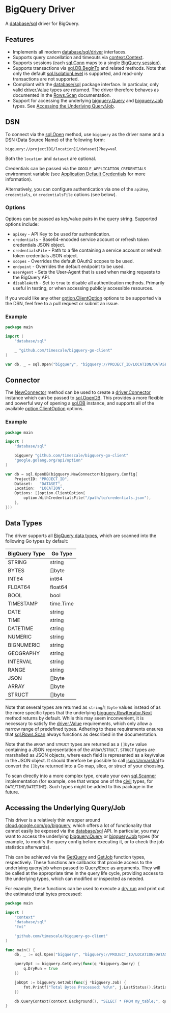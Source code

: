 # BigQuery Driver

A [database/sql](https://pkg.go.dev/database/sql) driver for BigQuery.

## Features

- Implements all modern [database/sql/driver](https://pkg.go.dev/database/sql/driver) interfaces.
- Supports query cancellation and timeouts via [context.Context](https://pkg.go.dev/context).
- Supports sessions (each [sql.Conn](https://pkg.go.dev/database/sql#Conn) maps
  to a single [BigQuery session](https://cloud.google.com/bigquery/docs/sessions-intro)).
- Supports transactions via [sql.DB.BeginTx](https://pkg.go.dev/database/sql#DB.BeginTx)
  and related methods. Note that only the default [sql.IsolationLevel](https://pkg.go.dev/database/sql#IsolationLevel)
  is supported, and read-only transactions are not supported.
- Compliant with the [database/sql](https://pkg.go.dev/database/sql) package
  interface. In particular, only valid [driver.Value](https://pkg.go.dev/database/sql/driver#Value)
  types are returned. The driver therefore behaves as documented in the
  [Rows.Scan](https://pkg.go.dev/database/sql#Rows.Scan) documentation.
- Support for accessing the underlying [bigquery.Query](https://pkg.go.dev/cloud.google.com/go/bigquery#Query)
  and [bigquery.Job](https://pkg.go.dev/cloud.google.com/go/bigquery#Job) types.
  See [Accessing the Underlying Query/Job](#accessing-the-underlying-queryjob).

## DSN

To connect via the [sql.Open](https://pkg.go.dev/database/sql#Open) method, use
`bigquery` as the driver name and a DSN (Data Source Name) of the following form:

```
bigquery://projectID[/location][/dataset]?key=val
```

Both the `location` and `dataset` are optional.

Credentials can be passed via the `GOOGLE_APPLICATION_CREDENTIALS` environment
variable (see [Application Default
Credentials](https://cloud.google.com/docs/authentication/application-default-credentials)
for more information).

Alternatively, you can configure authentication via one of the `apiKey`,
`credentials`, or `credentialsFile` options (see below).

### Options

Options can be passed as key/value pairs in the query string. Supported options
include:

- `apiKey` - API Key to be used for authentication.
- `credentials` - Base64-encoded service account or refresh token credentials
  JSON object.
- `credentialsFile` - Path to a file containing a service account or refresh
  token credentials JSON object.
- `scopes` - Overrides the default OAuth2 scopes to be used.
- `endpoint` - Overrides the default endpoint to be used.
- `userAgent` - Sets the User-Agent that is used when making requests to the
  BigQuery API.
- `disableAuth` - Set to `true` to disable all authentication methods. Primarily
  useful in testing, or when accessing publicly accessible resources.

If you would like any other [option.ClientOption](https://pkg.go.dev/google.golang.org/api/option#ClientOption)
options to be supported via the DSN, feel free to a pull request or submit an
issue.

### Example

```go
package main

import (
	"database/sql"

	_ "github.com/timescale/bigquery-go-client"
)

var db, _ = sql.Open("bigquery", "bigquery://PROJECT_ID/LOCATION/DATASET?credentialsFile=/path/to/credentials.json")
```

## Connector

The [NewConnector](https://pkg.go.dev/github.com/timescale/bigquery-go-client#NewConnector)
method can be used to create a [driver.Connector](https://pkg.go.dev/database/sql/driver#Connector)
instance which can be passed to [sql.OpenDB](https://pkg.go.dev/database/sql#OpenDB).
This provides a more flexible and powerful way of opening a [sql.DB](https://pkg.go.dev/database/sql#DB)
instance, and supports all of the available [option.ClientOption](https://pkg.go.dev/google.golang.org/api/option#ClientOption)
options.

### Example

```go
package main

import (
	"database/sql"

	bigquery "github.com/timescale/bigquery-go-client"
	"google.golang.org/api/option"
)

var db = sql.OpenDB(bigquery.NewConnector(bigquery.Config{
	ProjectID: "PROJECT_ID",
	Dataset:   "DATASET",
	Location:  "LOCATION",
	Options: []option.ClientOption{
		option.WithCredentialsFile("/path/to/credentials.json"),
	},
}))
```

## Data Types

The driver supports all [BigQuery data types](https://cloud.google.com/bigquery/docs/reference/standard-sql/data-types),
which are scanned into the following Go types by default:

| BigQuery Type | Go Type |
| ------------- | ------- |
| STRING | string |
| BYTES | []byte |
| INT64 | int64 |
| FLOAT64 | float64 |
| BOOL | bool |
| TIMESTAMP | time.Time |
| DATE | string |
| TIME | string |
| DATETIME | string |
| NUMERIC | string |
| BIGNUMERIC | string |
| GEOGRAPHY | string |
| INTERVAL | string |
| RANGE | string |
| JSON | []byte |
| ARRAY | []byte |
| STRUCT | []byte |

Note that several types are returned as `string`/`[]byte` values instead of as
the more specific types that the underlying [bigquery.RowIterator.Next](https://pkg.go.dev/cloud.google.com/go/bigquery#RowIterator.Next)
method returns by default. While this may seem inconvenient, it is necessary to
satisfy the [driver.Value](https://pkg.go.dev/database/sql/driver#Value)
requirements, which only allow a narrow range of predefined types. Adhering to
these requirements ensures that [sql.Rows.Scan](https://pkg.go.dev/database/sql#Rows.Scan)
always functions as described in the documentation.

Note that the `ARRAY` and `STRUCT` types are returned as a `[]byte` value
containing a JSON representation of the `ARRAY`/`STRUCT`. `STRUCT` types are
marshalled as JSON objects, where each field is represented as a key/value in
the JSON object. It should therefore be possible to call
[json.Unmarshal](https://pkg.go.dev/encoding/json#Unmarshal) to convert the
`[]byte` returned into a Go map, slice, or struct of your choosing.

To scan directly into a more complex type, create your own
[sql.Scanner](https://pkg.go.dev/database/sql#Scanner) implementation (for
example, one that wraps one of the [civil](https://pkg.go.dev/cloud.google.com/go/civil)
types, for `DATE`/`TIME`/`DATETIME`). Such types might be added to this package in
the future.

## Accessing the Underlying Query/Job

This driver is a relatively thin wrapper around [cloud.google.com/go/bigquery](https://pkg.go.dev/cloud.google.com/go/bigquery),
which offers a lot of functionality that cannot easily be exposed via the
[database/sql](https://pkg.go.dev/database/sql) API. In particular, you may want
to access the underlying [bigquery.Query](https://pkg.go.dev/cloud.google.com/go/bigquery#Query)
or [bigquery.Job](https://pkg.go.dev/cloud.google.com/go/bigquery#Job) types
(for example, to modify the query config before executing it, or to check the
job statistics afterwards).

This can be achieved via the [GetQuery](https://pkg.go.dev/github.com/timescale/bigquery-go-client#GetQuery)
and [GetJob](https://pkg.go.dev/github.com/timescale/bigquery-go-client#GetJob)
function types, respectively. These functions are callbacks that provide access
to the underlying query/job when passed to Query/Exec as arguments. They will
be called at the appropriate time in the query life cycle, providing access to
the underlying types, which can modified or inspected as needed.

For example, these functions can be used to execute a [dry
run](https://cloud.google.com/bigquery/docs/running-queries#dry-run) and print
out the estimated total bytes processed:

```go
package main

import (
	"context"
	"database/sql"
	"fmt"

	"github.com/timescale/bigquery-go-client"
)

func main() {
    db, _ := sql.Open("bigquery", "bigquery://PROJECT_ID/LOCATION/DATASET?credentialsFile=/path/to/credentials.json")

	queryOpt := bigquery.GetQuery(func(q *bigquery.Query) {
		q.DryRun = true
	})

	jobOpt := bigquery.GetJob(func(j *bigquery.Job) {
		fmt.Printf("Total Bytes Processed: %d\n", j.LastStatus().Statistics.TotalBytesProcessed)
	})

	db.QueryContext(context.Background(), "SELECT * FROM my_table;", queryOpt, jobOpt)
}
```
